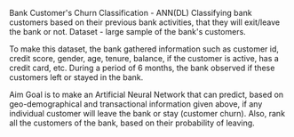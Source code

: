 Bank Customer's Churn Classification - ANN(DL)
Classifying bank customers based on their previous bank activities, that they will exit/leave the bank or not.
Dataset - large sample of the bank's customers.

To make this dataset, the bank gathered information such as customer id, credit score, gender, age, tenure, balance, if the customer is active, has a credit card, etc. During a period of 6 months, the bank observed if these customers left or stayed in the bank.

Aim
Goal is to make an Artificial Neural Network that can predict, based on geo-demographical and transactional information given above, if any individual customer will leave the bank or stay (customer churn). Also, rank all the customers of the bank, based on their probability of leaving.
